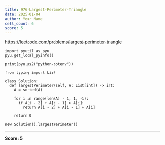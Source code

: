 ```yaml
---
title: 976-Largest-Perimeter-Triangle
date: 2025-01-04
author: Your Name
cell_count: 6
score: 5
---
```


https://leetcode.com/problems/largest-perimeter-triangle


```
import pyutil as pyu
pyu.get_local_pyinfo()
```


```
print(pyu.ps2("python-dotenv"))
```


```
from typing import List
```


```
class Solution:
  def largestPerimeter(self, A: List[int]) -> int:
    A = sorted(A)

    for i in range(len(A) - 1, 1, -1):
      if A[i - 2] + A[i - 1] > A[i]:
        return A[i - 2] + A[i - 1] + A[i]

    return 0
```


```
new Solution().largestPerimeter()
```


---
**Score: 5**